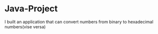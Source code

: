 # Java-Project
I built an application that can convert numbers from binary to hexadecimal numbers(vise versa)
